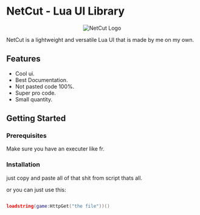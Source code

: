 # NetCut - Lua UI Library

<p align="center">
  <img src="" alt="NetCut Logo">
</p>

NetCut is a lightweight and versatile Lua UI that is made by me on my own.

## Features

- Cool ui.
- Best Documentation.
- Not pasted code 100%.
- Super pro code.
- Small quantity.

## Getting Started

### Prerequisites

Make sure you have an executer like fr.

### Installation

just copy and paste all of that shit from script thats all.

or you can just use this:

```lua

loadstring(game:HttpGet("the file"))()

```

